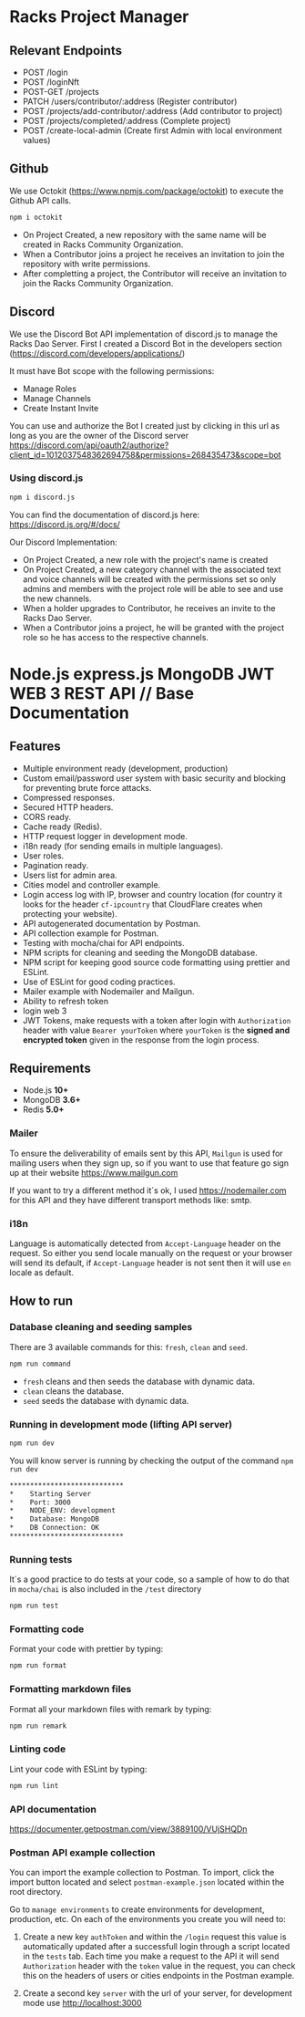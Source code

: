 # Racks Project Manager

## Relevant Endpoints

- POST /login
- POST /loginNft
- POST-GET /projects
- PATCH /users/contributor/:address (Register contributor)
- POST /projects/add-contributor/:address (Add contributor to project)
- POST /projects/completed/:address (Complete project)
- POST /create-local-admin (Create first Admin with local environment values)

## Github

We use Octokit (https://www.npmjs.com/package/octokit) to execute the Github API calls.

```bash
npm i octokit
```

- On Project Created, a new repository with the same name will be created in Racks Community Organization.
- When a Contributor joins a project he receives an invitation to join the repository with write permissions.
- After completting a project, the Contributor will receive an invitation to join the Racks Community Organization.

## Discord

We use the Discord Bot API implementation of discord.js to manage the Racks Dao Server.
First I created a Discord Bot in the developers section (https://discord.com/developers/applications/)

It must have Bot scope with the following permissions:
- Manage Roles
- Manage Channels
- Create Instant Invite

You can use and authorize the Bot I created just by clicking in this url as long as you are the owner of the Discord server
https://discord.com/api/oauth2/authorize?client_id=1012037548362694758&permissions=268435473&scope=bot

### Using discord.js

```bash
npm i discord.js
```

You can find the documentation of discord.js here: https://discord.js.org/#/docs/

Our Discord Implementation:
- On Project Created, a new role with the project's name is created
- On Project Created, a new category channel with the associated text and voice channels will be created with the permissions set so only admins and members with the project role will be able to see and use the new channels.
- When a holder upgrades to Contributor, he receives an invite to the Racks Dao Server.
- When a Contributor joins a project, he will be granted with the project role so he has access to the respective channels.

# Node.js express.js MongoDB JWT WEB 3 REST API // Base Documentation

## Features

- Multiple environment ready (development, production)
- Custom email/password user system with basic security and blocking for preventing brute force attacks.
- Compressed responses.
- Secured HTTP headers.
- CORS ready.
- Cache ready (Redis).
- HTTP request logger in development mode.
- i18n ready (for sending emails in multiple languages).
- User roles.
- Pagination ready.
- Users list for admin area.
- Cities model and controller example.
- Login access log with IP, browser and country location (for country it looks for the header `cf-ipcountry` that CloudFlare creates when protecting your website).
- API autogenerated documentation by Postman.
- API collection example for Postman.
- Testing with mocha/chai for API endpoints.
- NPM scripts for cleaning and seeding the MongoDB database.
- NPM script for keeping good source code formatting using prettier and ESLint.
- Use of ESLint for good coding practices.
- Mailer example with Nodemailer and Mailgun.
- Ability to refresh token
- login web 3
- JWT Tokens, make requests with a token after login with `Authorization` header with value `Bearer yourToken` where `yourToken` is the **signed and encrypted token** given in the response from the login process.

## Requirements

- Node.js **10+**
- MongoDB **3.6+**
- Redis **5.0+**

### Mailer

To ensure the deliverability of emails sent by this API, `Mailgun` is used for mailing users when they sign up, so if you want to use that feature go sign up at their website <https://www.mailgun.com>

If you want to try a different method it´s ok, I used <https://nodemailer.com> for this API and they have different transport methods like: smtp.

### i18n

Language is automatically detected from `Accept-Language` header on the request. So either you send locale manually on the request or your browser will send its default, if `Accept-Language` header is not sent then it will use `en` locale as default.

## How to run

### Database cleaning and seeding samples

There are 3 available commands for this: `fresh`, `clean` and `seed`.

```bash
npm run command
```

- `fresh` cleans and then seeds the database with dynamic data.
- `clean` cleans the database.
- `seed` seeds the database with dynamic data.

### Running in development mode (lifting API server)

```bash
npm run dev
```

You will know server is running by checking the output of the command `npm run dev`

```bash
****************************
*    Starting Server
*    Port: 3000
*    NODE_ENV: development
*    Database: MongoDB
*    DB Connection: OK
****************************
```

### Running tests

It´s a good practice to do tests at your code, so a sample of how to do that in `mocha/chai` is also included in the `/test` directory

```bash
npm run test
```

### Formatting code

Format your code with prettier by typing:

```bash
npm run format
```

### Formatting markdown files

Format all your markdown files with remark by typing:

```bash
npm run remark
```

### Linting code

Lint your code with ESLint by typing:

```bash
npm run lint
```

### API documentation

<https://documenter.getpostman.com/view/3889100/VUjSHQDn>

### Postman API example collection

You can import the example collection to Postman. To import, click the import button located and select `postman-example.json` located within the root directory.

Go to `manage environments` to create environments for development, production, etc. On each of the environments you create you will need to:

1.  Create a new key `authToken` and within the `/login` request this value is automatically updated after a successfull login through a script located in the `tests` tab. Each time you make a request to the API it will send `Authorization` header with the `token` value in the request, you can check this on the headers of users or cities endpoints in the Postman example.

2.  Create a second key `server` with the url of your server, for development mode use <http://localhost:3000>
